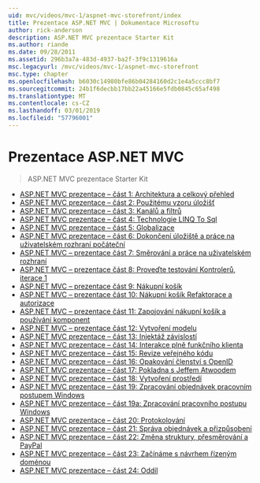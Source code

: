```yaml
---
uid: mvc/videos/mvc-1/aspnet-mvc-storefront/index
title: Prezentace ASP.NET MVC | Dokumentace Microsoftu
author: rick-anderson
description: ASP.NET MVC prezentace Starter Kit
ms.author: riande
ms.date: 09/28/2011
ms.assetid: 296b3a7a-483d-4937-ba2f-3f9c1319616a
msc.legacyurl: /mvc/videos/mvc-1/aspnet-mvc-storefront
msc.type: chapter
ms.openlocfilehash: b6030c14980bfe86b04284160d2c1e4a5ccc8bf7
ms.sourcegitcommit: 24b1f6decbb17bb22a45166e5fdb0845c65af498
ms.translationtype: MT
ms.contentlocale: cs-CZ
ms.lasthandoff: 03/01/2019
ms.locfileid: "57796001"
---
```

<a name="aspnet-mvc-storefront"></a>Prezentace ASP.NET MVC
====================
> ASP.NET MVC prezentace Starter Kit


- [ASP.NET MVC prezentace – část 1: Architektura a celkový přehled](aspnet-mvc-storefront-part-1-architectural-discussion-and-overview.md)
- [ASP.NET MVC prezentace – část 2: Použitému vzoru úložišť](aspnet-mvc-storefront-part-2-the-repository-pattern.md)
- [ASP.NET MVC prezentace – část 3: Kanálů a filtrů](aspnet-mvc-storefront-part-3-pipes-and-filters.md)
- [ASP.NET MVC prezentace – část 4: Technologie LINQ To Sql](aspnet-mvc-storefront-part-4-linq-to-sql-spike.md)
- [ASP.NET MVC prezentace – část 5: Globalizace](aspnet-mvc-storefront-part-5-globalization.md)
- [ASP.NET MVC prezentace – část 6: Dokončení úložiště a práce na uživatelském rozhraní počáteční](aspnet-mvc-storefront-part-6-finishing-the-repository-and-initial-ui-work.md)
- [ASP.NET MVC – prezentace část 7: Směrování a práce na uživatelském rozhraní](aspnet-mvc-storefront-part-7-routing-and-ui-work.md)
- [ASP.NET MVC – prezentace část 8: Proveďte testování Kontrolerů, iterace 1](aspnet-mvc-storefront-part-8-testing-controllers-iteration-1-complete.md)
- [ASP.NET MVC – prezentace část 9: Nákupní košík](aspnet-mvc-storefront-part-9-the-shopping-cart.md)
- [ASP.NET MVC – prezentace část 10: Nákupní košík Refaktorace a autorizace](aspnet-mvc-storefront-part-10-shopping-cart-refactor-and-authorization.md)
- [ASP.NET MVC – prezentace část 11: Zapojování nákupní košík a používání komponent](aspnet-mvc-storefront-part-11-hooking-up-the-shopping-cart-and-using-components.md)
- [ASP.NET MVC – prezentace část 12: Vytvoření modelu](aspnet-mvc-storefront-part-12-mocking.md)
- [ASP.NET MVC prezentace – část 13: Injektáž závislostí](aspnet-mvc-storefront-part-13-dependency-injection.md)
- [ASP.NET MVC prezentace – část 14: Interakce plně funkčního klienta](aspnet-mvc-storefront-part-14-rich-client-interaction.md)
- [ASP.NET MVC prezentace – část 15: Revize veřejného kódu](aspnet-mvc-storefront-part-15-public-code-review.md)
- [ASP.NET MVC prezentace – část 16: Opakování členství s OpenID](aspnet-mvc-storefront-part-16-membership-redo-with-openid.md)
- [ASP.NET MVC prezentace – část 17: Pokladna s Jeffem Atwoodem](aspnet-mvc-storefront-part-17-checkout-with-jeff-atwood.md)
- [ASP.NET MVC prezentace – část 18: Vytvoření prostředí](aspnet-mvc-storefront-part-18-creating-an-experience.md)
- [ASP.NET MVC prezentace – část 19: Zpracování objednávek pracovním postupem Windows](aspnet-mvc-storefront-part-19-processing-orders-with-windows-workflow.md)
- [ASP.NET MVC prezentace – část 19a: Zpracování pracovního postupu Windows](aspnet-mvc-storefront-part-19a-windows-workflow-followup.md)
- [ASP.NET MVC prezentace – část 20: Protokolování](aspnet-mvc-storefront-part-20-logging.md)
- [ASP.NET MVC prezentace – část 21: Správa objednávek a přizpůsobení](aspnet-mvc-storefront-part-21-order-manager-and-personalization.md)
- [ASP.NET MVC prezentace – část 22: Změna struktury, přesměrování a PayPal](aspnet-mvc-storefront-part-22-restructuring-rerouting-and-paypal.md)
- [ASP.NET MVC prezentace – část 23: Začínáme s návrhem řízeným doménou](aspnet-mvc-storefront-part-23-getting-started-with-domain-driven-design.md)
- [ASP.NET MVC prezentace – část 24: Oddíl](aspnet-mvc-storefront-part-24-finis.md)
